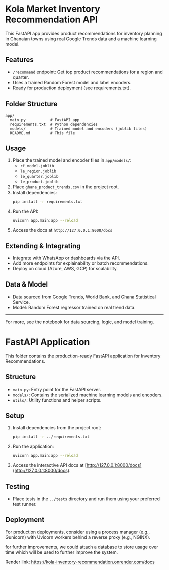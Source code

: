 # Kola Market Inventory Recommendation API

This FastAPI app provides product recommendations for inventory planning in Ghanaian towns using real Google Trends data and a machine learning model.

## Features

- `/recommend` endpoint: Get top product recommendations for a region and quarter.
- Uses a trained Random Forest model and label encoders.
- Ready for production deployment (see requirements.txt).

## Folder Structure

```
app/
  main.py           # FastAPI app
  requirements.txt  # Python dependencies
  models/           # Trained model and encoders (joblib files)
  README.md         # This file
```

## Usage

1. Place the trained model and encoder files in `app/models/`:
   - `rf_model.joblib`
   - `le_region.joblib`
   - `le_quarter.joblib`
   - `le_product.joblib`
2. Place `ghana_product_trends.csv` in the project root.
3. Install dependencies:
   ```bash
   pip install -r requirements.txt
   ```
4. Run the API:
   ```bash
   uvicorn app.main:app --reload
   ```
5. Access the docs at `http://127.0.0.1:8000/docs`

## Extending & Integrating

- Integrate with WhatsApp or dashboards via the API.
- Add more endpoints for explainability or batch recommendations.
- Deploy on cloud (Azure, AWS, GCP) for scalability.

## Data & Model

- Data sourced from Google Trends, World Bank, and Ghana Statistical Service.
- Model: Random Forest regressor trained on real trend data.

---

For more, see the notebook for data sourcing, logic, and model training.

# FastAPI Application

This folder contains the production-ready FastAPI application for Inventory Recommendations.

## Structure

- `main.py`: Entry point for the FastAPI server.
- `models/`: Contains the serialized machine learning models and encoders.
- `utils/`: Utility functions and helper scripts.

## Setup

1. Install dependencies from the project root:
   ```bash
   pip install -r ../requirements.txt
   ```
2. Run the application:
   ```bash
   uvicorn app.main:app --reload
   ```
3. Access the interactive API docs at [http://127.0.0.1:8000/docs](http://127.0.0.1:8000/docs).

## Testing

- Place tests in the `../tests` directory and run them using your preferred test runner.

## Deployment

For production deployments, consider using a process manager (e.g., Gunicorn) with Uvicorn workers behind a reverse proxy (e.g., NGINX).

for further improvements, we could attach a database to store usage over time which will be used to further improve the system.

Render link: https://kola-inventory-recommendation.onrender.com/docs

